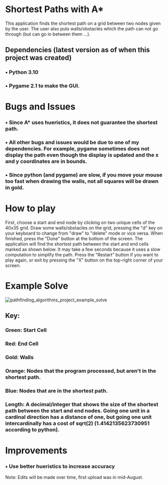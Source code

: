 # Shortest Paths with A*
This application finds the shortest path on a grid between two nodes given by the user. The user also puts walls/obstacles which the path can not go through (but can go in between them ...).

## Dependencies (latest version as of when this project was created)
### • Python 3.10

### • Pygame 2.1 to make the GUI.

# Bugs and Issues
### • Since A* uses hueristics, **it does not guarantee the shortest path**. 

### • All other bugs and issues would be due to one of my dependencies. For example, pygame sometimes does not display the path even though the display is updated and the x and y coordinates are in bounds.

### • Since python (and pygame) are slow, if you move your mouse too fast when drawing the walls, not all squares will be drawn in gold.

# How to play
First, choose a start and end node by clicking on two unique cells of the 40x35 grid. Draw some walls/obstacles on the grid, pressing the "d" key on your keyboard to change from "draw" to "delete" mode or vice versa. When finished, press the "Done" button at the bottom of the screen. The application will find the shortest path between the start and end cells marked as shown below. It may take a few seconds because it uses a slow computation to simplify the path. Press the "Restart" button if you want to play again, or exit by pressing the "X" button on the top-right corner of your screen.

# Example Solve
![pathfinding_algorithms_project_example_solve](https://user-images.githubusercontent.com/77818951/210642450-f8232aff-7005-4a3c-8ef6-2e218d491095.png)

## Key:

### Green: Start Cell

### Red: End Cell

### Gold: Walls

### Orange: Nodes that the program processed, but aren't in the shortest path.

### Blue: Nodes that are in the shortest path.

### Length: A decimal/integer that shows the size of the shortest path between the start and end nodes. Going one unit in a cardinal direction has a distance of one, but going one unit intercardinally has a cost of sqrt(2) (1.4142135623730951 according to python).

# Improvements
### • Use better hueristics to increase accuracy

Note: Edits will be made over time, first upload was in mid-August.
